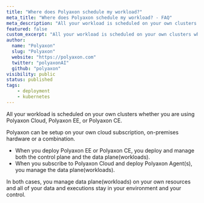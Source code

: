 ```yaml
---
title: "Where does Polyaxon schedule my workload?"
meta_title: "Where does Polyaxon schedule my workload? - FAQ"
meta_description: "All your workload is scheduled on your own clusters whether you are using Polyaxon Cloud, Polyaxon EE, or Polyaxon CE."
featured: false
custom_excerpt: "All your workload is scheduled on your own clusters whether you are using Polyaxon Cloud, Polyaxon EE, or Polyaxon CE."
author:
  name: "Polyaxon"
  slug: "Polyaxon"
  website: "https://polyaxon.com"
  twitter: "polyaxonAI"
  github: "polyaxon"
visibility: public
status: published
tags:
    - deployment
    - kubernetes
---
```


All your workload is scheduled on your own clusters whether you are using Polyaxon Cloud, Polyaxon EE, or Polyaxon CE.

Polyaxon can be setup on your own cloud subscription, on-premises hardware or a combination.

 * When you deploy Polyaxon EE or Polyaxon CE, you deploy and manage both the control plane and the data plane(workloads).
 * When you subscribe to Polyaxon Cloud and deploy Polyaxon Agent(s), you manage the data plane(workloads).
 
In both cases, you manage data plane(workloads) on your own resources and all of your data and executions stay in your environment and your control.

